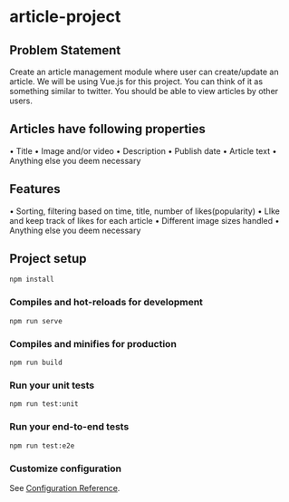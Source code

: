 # article-project

## Problem Statement
Create an article management module where user can create/update an article. We will be using Vue.js for this project. You can think of it as something similar to twitter. You should be able to view articles by other users.

## Articles have following properties
• Title
• Image and/or video
• Description
• Publish date
• Article text
• Anything else you deem necessary

## Features
• Sorting, filtering based on time, title, number of likes(popularity)
• LIke and keep track of likes for each article
• Different image sizes handled
• Anything else you deem necessary

## Project setup
```
npm install
```

### Compiles and hot-reloads for development
```
npm run serve
```

### Compiles and minifies for production
```
npm run build
```

### Run your unit tests
```
npm run test:unit
```

### Run your end-to-end tests
```
npm run test:e2e
```

### Customize configuration
See [Configuration Reference](https://cli.vuejs.org/config/).
